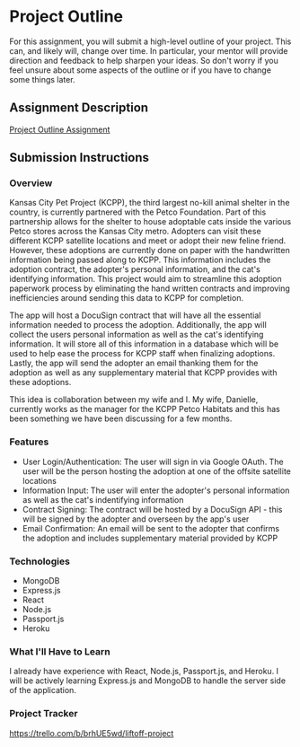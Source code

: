 # Project Outline
For this assignment, you will submit a high-level outline of your project. This can, and likely will, change over time. In particular, your mentor will provide direction and feedback to help sharpen your ideas. So don't worry if you feel unsure about some aspects of the outline or if you have to change some things later.

## Assignment Description
[Project Outline Assignment](https://education.launchcode.org/liftoff/modules/assignments/project-outline)

## Submission Instructions

### Overview
Kansas City Pet Project (KCPP), the third largest no-kill animal shelter in the country, is currently partnered with the Petco Foundation. Part of this partnership allows for the shelter to house adoptable cats inside the various Petco stores across the Kansas City metro. Adopters can visit these different KCPP satellite locations and meet or adopt their new feline friend. However, these adoptions are currently done on paper with the handwritten information being passed along to KCPP. This information includes the adoption contract, the adopter's personal information, and the cat's identifying information. This project would aim to streamline this adoption paperwork process by eliminating the hand written contracts and improving inefficiencies around sending this data to KCPP for completion. 

The app will host a DocuSign contract that will have all the essential information needed to process the adoption. Additionally, the app will collect the users personal information as well as the cat's identifying information. It will store all of this information in a database which will be used to help ease the process for KCPP staff when finalizing adoptions. Lastly, the app will send the adopter an email thanking them for the adoption as well as any supplementary material that KCPP provides with these adoptions.

This idea is collaboration between my wife and I. My wife, Danielle, currently works as the manager for the KCPP Petco Habitats and this has been something we have been discussing for a few months. 


### Features
- User Login/Authentication: The user will sign in via Google OAuth. The user will be the person hosting the adoption at one of the offsite satellite locations
- Information Input: The user will enter the adopter's personal information as well as the cat's indentifying information
- Contract Signing: The contract will be hosted by a DocuSign API - this will be signed by the adopter and overseen by the app's user
- Email Confirmation: An email will be sent to the adopter that confirms the adoption and includes supplementary material provided by KCPP


### Technologies
- MongoDB
- Express.js
- React
- Node.js
- Passport.js
- Heroku

### What I'll Have to Learn
I already have experience with React, Node.js, Passport.js, and Heroku. I will be actively learning Express.js and MongoDB to handle the server side of the application.  


### Project Tracker
https://trello.com/b/brhUE5wd/liftoff-project
